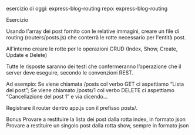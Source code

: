 esercizio di oggi: express-blog-routing
repo: express-blog-routing

Esercizio

Usando l'array dei post fornito con le relative immagini, creare un file di routing (routers/posts.js) che conterrà le rotte necessario per l'entità post.

All'interno creare le rotte per le operazioni CRUD (Index, Show, Create, Update e Delete)

Tutte le risposte saranno dei testi che confermeranno l’operazione che il server deve eseguire, secondo le convenzioni REST.

Ad esempio:
Se viene chiamata /posts col verbo GET ci aspettiamo “Lista dei post”;
Se viene chiamato /posts/1 col verbo DELETE ci aspettiamo “Cancellazione del post 1”
e via dicendo…

Registrare il router dentro app.js con il prefisso posts/.

Bonus
Provare a restituire la lista dei post dalla rotta index, in formato json
Provare a restituire un singolo post dalla rotta show, sempre in formato json